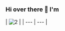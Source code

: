 ### Hi over there 👋 I'm
| ![2](https://user-images.githubusercontent.com/92705154/149645080-a22d7fba-3d7f-4cd1-a586-7849c0f48212.png) |
| --- | --- |
<!--
**VNNhatQuang/VNNhatQuang** is a ✨ _special_ ✨ repository because its `README.md` (this file) appears on your GitHub profile.

Here are some ideas to get you started:

- 🔭 I’m currently working on ...
- 🌱 I’m currently learning ...
- 👯 I’m looking to collaborate on ...
- 🤔 I’m looking for help with ...
- 💬 Ask me about ...
- 📫 How to reach me: ...
- 😄 Pronouns: ...
- ⚡ Fun fact: ...
-->
